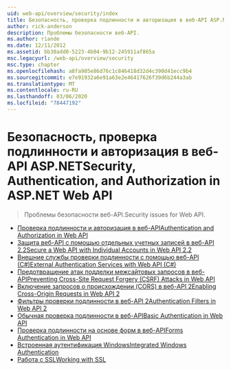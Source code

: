 ```yaml
---
uid: web-api/overview/security/index
title: Безопасность, проверка подлинности и авторизация в веб-API ASP.NET | Документация Майкрософт
author: rick-anderson
description: Проблемы безопасности веб-API.
ms.author: riande
ms.date: 12/11/2012
ms.assetid: bb38add0-5223-4b04-9b12-245911af865a
msc.legacyurl: /web-api/overview/security
msc.type: chapter
ms.openlocfilehash: a8fa905e86d76c1c846418d32d4c390d41ecc9b4
ms.sourcegitcommit: e7e91932a6e91a63e2e46417626f39d6b244a3ab
ms.translationtype: MT
ms.contentlocale: ru-RU
ms.lasthandoff: 03/06/2020
ms.locfileid: "78447192"
---
```

# <a name="security-authentication-and-authorization-in-aspnet-web-api"></a><span data-ttu-id="198c6-103">Безопасность, проверка подлинности и авторизация в веб-API ASP.NET</span><span class="sxs-lookup"><span data-stu-id="198c6-103">Security, Authentication, and Authorization in ASP.NET Web API</span></span>

> <span data-ttu-id="198c6-104">Проблемы безопасности веб-API.</span><span class="sxs-lookup"><span data-stu-id="198c6-104">Security issues for Web API.</span></span>

- [<span data-ttu-id="198c6-105">Проверка подлинности и авторизация в веб-API</span><span class="sxs-lookup"><span data-stu-id="198c6-105">Authentication and Authorization in Web API</span></span>](authentication-and-authorization-in-aspnet-web-api.md)
- [<span data-ttu-id="198c6-106">Защита веб-API с помощью отдельных учетных записей в веб-API 2.2</span><span class="sxs-lookup"><span data-stu-id="198c6-106">Secure a Web API with Individual Accounts in Web API 2.2</span></span>](individual-accounts-in-web-api.md)
- [<span data-ttu-id="198c6-107">Внешние службы проверки подлинности с помощью веб-API (C#)</span><span class="sxs-lookup"><span data-stu-id="198c6-107">External Authentication Services with Web API (C#)</span></span>](external-authentication-services.md)
- [<span data-ttu-id="198c6-108">Предотвращение атак подделки межсайтовых запросов в веб-API</span><span class="sxs-lookup"><span data-stu-id="198c6-108">Preventing Cross-Site Request Forgery (CSRF) Attacks in Web API</span></span>](preventing-cross-site-request-forgery-csrf-attacks.md)
- [<span data-ttu-id="198c6-109">Включение запросов о происхождении (CORS) в веб-API 2</span><span class="sxs-lookup"><span data-stu-id="198c6-109">Enabling Cross-Origin Requests in Web API 2</span></span>](enabling-cross-origin-requests-in-web-api.md)
- [<span data-ttu-id="198c6-110">Фильтры проверки подлинности в веб-API 2</span><span class="sxs-lookup"><span data-stu-id="198c6-110">Authentication Filters in Web API 2</span></span>](authentication-filters.md)
- [<span data-ttu-id="198c6-111">Обычная проверка подлинности в веб-API</span><span class="sxs-lookup"><span data-stu-id="198c6-111">Basic Authentication in Web API</span></span>](basic-authentication.md)
- [<span data-ttu-id="198c6-112">Проверка подлинности на основе форм в веб-API</span><span class="sxs-lookup"><span data-stu-id="198c6-112">Forms Authentication in Web API</span></span>](forms-authentication.md)
- [<span data-ttu-id="198c6-113">Встроенная аутентификация Windows</span><span class="sxs-lookup"><span data-stu-id="198c6-113">Integrated Windows Authentication</span></span>](integrated-windows-authentication.md)
- [<span data-ttu-id="198c6-114">Работа с SSL</span><span class="sxs-lookup"><span data-stu-id="198c6-114">Working with SSL</span></span>](working-with-ssl-in-web-api.md)
